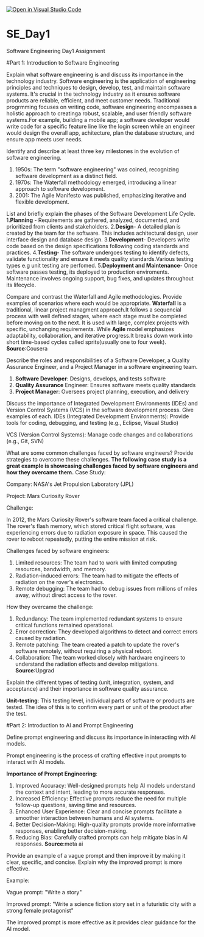 [![Open in Visual Studio Code](https://classroom.github.com/assets/open-in-vscode-2e0aaae1b6195c2367325f4f02e2d04e9abb55f0b24a779b69b11b9e10269abc.svg)](https://classroom.github.com/online_ide?assignment_repo_id=15586710&assignment_repo_type=AssignmentRepo)
# SE_Day1
Software Engineering Day1 Assignment

#Part 1: Introduction to Software Engineering

Explain what software engineering is and discuss its importance in the technology industry.
Software engineering is the application of engineering principles and techniques to design, develop, test, and maintain software systems. It's crucial in the technology industry as it ensures software products are reliable, efficient, and meet customer needs.
Traditional progrmming focuses on writing code, software engineering encompasses a holistic approach to creatinga robust, scalable, and user friendly software systems.For example, building a mobile app; a software developer would write code for a specific feature line like the login screen while an engineer would design the overall app, achitecture, plan the database structure, and ensure app meets user needs.

Identify and describe at least three key milestones in the evolution of software engineering.
1. 1950s: The term "software engineering" was coined, recognizing software development as a distinct field.
2. 1970s: The Waterfall methodology emerged, introducing a linear approach to software development.
3. 2001: The Agile Manifesto was published, emphasizing iterative and flexible development.


List and briefly explain the phases of the Software Development Life Cycle.
1.**Planning** - Requirements are gathered, analyzed, documented, and prioritized from clients and stakeholders.
2.**Design**- A detailed plan is created by the team for the software. This includes achitectural design, user interface design and database design. 
3.**Development**- Developers write code based on the design specifications following coding standards and practices.
4.**Testing**- The software undergoes testing to identify defects, validate functionality and ensure it meets quality standards.Various testing types e.g unit testing are perfomed.
5.**Deployment and Maintenance**- Once software passes testing, its deployed to production enviroments. Maintenance involves ongoing support, bug fixes, and updates throughout its lifecycle.

Compare and contrast the Waterfall and Agile methodologies. Provide examples of scenarios where each would be appropriate.
**Waterfall** is a traditional, linear project managment approach.It follows a sequencial process with well defined stages, where each stage must be completed before moving on to the next.
It is used with large, complex projects with specific, unchanging requirements. While **Agile** model emphasizes adaptability, collaboration, and iterative progress.It breaks down work into short time-based cycles called sprits(usually one to four week).
**Source**:Cousera

Describe the roles and responsibilities of a Software Developer, a Quality Assurance Engineer, and a Project Manager in a software engineering team.
1. **Software Developer**: Designs, develops, and tests software
2. **Quality Assurance** Engineer: Ensures software meets quality standards
3. **Project Manager**: Oversees project planning, execution, and delivery

Discuss the importance of Integrated Development Environments (IDEs) and Version Control Systems (VCS) in the software development process. Give examples of each.
IDEs (Integrated Development Environments): Provide tools for coding, debugging, and testing (e.g., Eclipse, Visual Studio)

VCS (Version Control Systems): Manage code changes and collaborations (e.g., Git, SVN)

What are some common challenges faced by software engineers? Provide strategies to overcome these challenges.
**The following case study is a great example is showcasing challenges faced by software engineers and how they overcame them.**
Case Study:

Company: NASA's Jet Propulsion Laboratory (JPL)

Project: Mars Curiosity Rover

Challenge:

In 2012, the Mars Curiosity Rover's software team faced a critical challenge. The rover's flash memory, which stored critical flight software, was experiencing errors due to radiation exposure in space. This caused the rover to reboot repeatedly, putting the entire mission at risk.

Challenges faced by software engineers:

1. Limited resources: The team had to work with limited computing resources, bandwidth, and memory.
2. Radiation-induced errors: The team had to mitigate the effects of radiation on the rover's electronics.
3. Remote debugging: The team had to debug issues from millions of miles away, without direct access to the rover.

How they overcame the challenge:

1. Redundancy: The team implemented redundant systems to ensure critical functions remained operational.
2. Error correction: They developed algorithms to detect and correct errors caused by radiation.
3. Remote patching: The team created a patch to update the rover's software remotely, without requiring a physical reboot.
4. Collaboration: The team worked closely with hardware engineers to understand the radiation effects and develop mitigations.
**Source**:Upgrad

Explain the different types of testing (unit, integration, system, and acceptance) and their importance in software quality assurance.

**Unit-testing**: This testing level, individual parts of software or products are tested. The idea of this is to confirm every part or unit of the product after the test.
 
#Part 2: Introduction to AI and Prompt Engineering

Define prompt engineering and discuss its importance in interacting with AI models.

Prompt engineering is the process of crafting effective input prompts to interact with AI models.

**Importance of Prompt Engineering**:

1. Improved Accuracy: Well-designed prompts help AI models understand the context and intent, leading to more accurate responses.
2. Increased Efficiency: Effective prompts reduce the need for multiple follow-up questions, saving time and resources.
3. Enhanced User Experience: Clear and concise prompts facilitate a smoother interaction between humans and AI systems.
4. Better Decision-Making: High-quality prompts provide more informative responses, enabling better decision-making.
5. Reducing Bias: Carefully crafted prompts can help mitigate bias in AI responses.
**Source**:meta ai

Provide an example of a vague prompt and then improve it by making it clear, specific, and concise. Explain why the improved prompt is more effective.

Example:

Vague prompt: "Write a story"

Improved prompt: "Write a science fiction story set in a futuristic city with a strong female protagonist"

The improved prompt is more effective as it provides clear guidance for the AI model.

